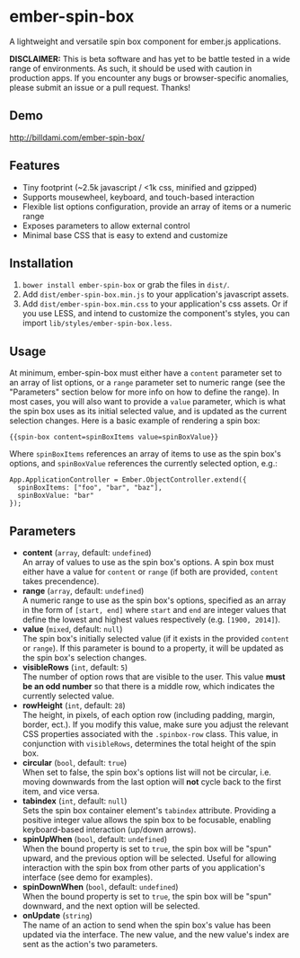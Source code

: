 ember-spin-box
=================

A lightweight and versatile spin box component for ember.js applications.

**DISCLAIMER:** This is beta software and has yet to be battle tested in a wide range of environments. As such, it should be used with caution in production apps. If you encounter any bugs or browser-specific anomalies, please submit an issue or a pull request. Thanks!

Demo
----

http://billdami.com/ember-spin-box/

Features
--------

* Tiny footprint (~2.5k javascript / <1k css, minified and gzipped)
* Supports mousewheel, keyboard, and touch-based interaction
* Flexible list options configuration, provide an array of items or a numeric range
* Exposes parameters to allow external control
* Minimal base CSS that is easy to extend and customize

Installation
------------

1. `bower install ember-spin-box` or grab the files in `dist/`.
2. Add `dist/ember-spin-box.min.js` to your application's javascript assets.
3. Add `dist/ember-spin-box.min.css` to your application's css assets. Or if you use LESS, and intend to customize the component's styles, you can import `lib/styles/ember-spin-box.less`.

Usage
-----

At minimum, ember-spin-box must either have a `content` parameter set to an array of list options, or a `range` parameter set to numeric range (see the "Parameters" section below for more info on how to define the range). In most cases, you will also want to provide a `value` parameter, which is what the spin box uses as its initial selected value, and is updated as the current selection changes. Here is a basic example of rendering a spin box:

```
{{spin-box content=spinBoxItems value=spinBoxValue}}
```

Where `spinBoxItems` references an array of items to use as the spin box's options, and `spinBoxValue` references the currently selected option, e.g.:

```
App.ApplicationController = Ember.ObjectController.extend({
  spinBoxItems: ["foo", "bar", "baz"],
  spinBoxValue: "bar"
});
```

Parameters
----------
* **content** (`array`, default: `undefined`)  
  An array of values to use as the spin box's options. A spin box must either have a value for `content` or `range` (if both are provided, `content` takes precendence).
* **range** (`array`, default: `undefined`)  
  A numeric range to use as the spin box's options, specified as an array in the form of `[start, end]` where `start` and `end` are integer values that define the lowest and highest values respectively (e.g. `[1900, 2014]`).
* **value** (`mixed`, default: `null`)  
  The spin box's initially selected value (if it exists in the provided `content` or `range`). If this parameter is bound to a property, it will be updated as the spin box's selection changes.
* **visibleRows** (`int`, default: `5`)  
  The number of option rows that are visible to the user. This value **must be an odd number** so that there is a middle row, which indicates the currently selected value.
* **rowHeight** (`int`, default: `28`)  
  The height, in pixels, of each option row (including padding, margin, border, ect.). If you modify this value, make sure you adjust the relevant CSS properties associated with the `.spinbox-row`  class. This value, in conjunction with `visibleRows`, determines the total height of the spin box.
* **circular** (`bool`, default: `true`)  
  When set to false, the spin box's options list will not be circular, i.e. moving downwards from the last option will **not** cycle back to the first item, and vice versa.
* **tabindex** (`int`, default: `null`)  
  Sets the spin box container element's `tabindex` attribute. Providing a positive integer value allows the spin box to be focusable, enabling keyboard-based interaction (up/down arrows).
* **spinUpWhen** (`bool`, default: `undefined`)  
  When the bound property is set to `true`, the spin box will be "spun" upward, and the previous option will be selected. Useful for allowing interaction with the spin box from other parts of you application's interface (see demo for examples).
* **spinDownWhen** (`bool`, default: `undefined`)  
  When the bound property is set to `true`, the spin box will be "spun" downward, and the next option will be selected.
* **onUpdate** (`string`)  
  The name of an action to send when the spin box's value has been updated via the interface. The new value, and the new value's index are sent as the action's two parameters.
